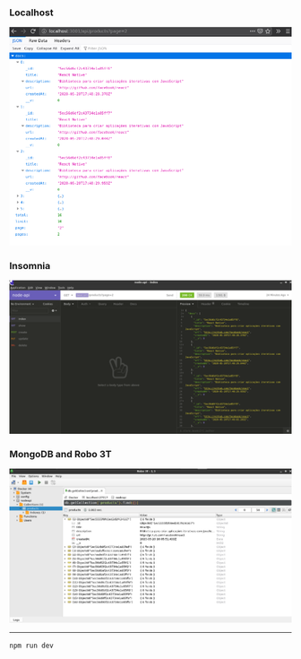 ### Localhost
![localhost](../resultados/localhost.png)

### Insomnia
![insomnia](../resultados/insomnia.png)

### MongoDB and Robo 3T
![MongoDB and Robo 3T](../resultados/robo3t.png)

---

```
npm run dev
```